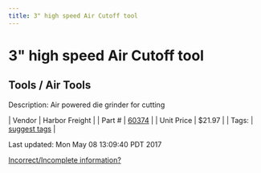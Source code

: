 ```yaml
---
title: 3" high speed Air Cutoff tool
---
```


# 3" high speed Air Cutoff tool
## Tools / Air Tools
Description: 	Air powered die grinder for cutting 

| Vendor | Harbor Freight | 
| Part # | [60374](http://www.harborfreight.com/air-tools/specialty-air-tools/3-in-high-speed-air-cut-off-tool-60374.html) | 
| Unit Price | $21.97 | 
| Tags: | [suggest tags](https://docs.google.com/forms/d/e/1FAIpQLSeWyY8v3RgOty-MyWmh9U0iivNYN_molChYyS-0U-o-kOAv_g/viewform) | 

Last updated: Mon May 08 13:09:40 PDT 2017

 [Incorrect/Incomplete information?](https://docs.google.com/forms/d/e/1FAIpQLSeWyY8v3RgOty-MyWmh9U0iivNYN_molChYyS-0U-o-kOAv_g/viewform)